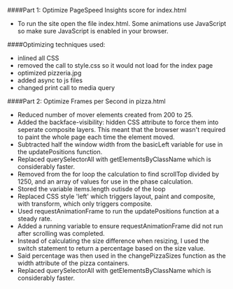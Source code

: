 

####Part 1: Optimize PageSpeed Insights score for index.html

* To run the site open the file index.html. Some animations use JavaScript so make sure JavaScript is enabled in your browser.

####Optimizing techniques used:
* inlined all CSS
* removed the call to style.css so it would not load for the index page
* optimized pizzeria.jpg
* added async to js files
* changed print call to media query

####Part 2: Optimize Frames per Second in pizza.html

* Reduced number of mover elements created from 200 to 25.
* Added the backface-visibility: hidden CSS attribute to force them into seperate composite layers. This meant that the browser wasn't required to paint the whole page each time the element moved.
* Subtracted half the window width from the basicLeft variable for use in the updatePositions function.
* Replaced querySelectorAll with getElementsByClassName which is considerably faster.
* Removed from the for loop the calculation to find scrollTop divided by 1250, and an array of values for use in the phase calculation.
* Stored the variable items.length outisde of the loop
* Replaced CSS style 'left' which triggers layout, paint and composite, with transform, which only triggers composite.
* Used requestAnimationFrame to run the updatePositions function at a steady rate.
* Added a running variable to ensure requestAnimationFrame did not run after scrolling was completed.
* Instead of calculating the size difference when resizing, I used the switch statement to return a percentage based on the size value.
* Said percentage was then used in the changePizzaSizes function as the width attribute of the pizza containers.
* Replaced querySelectorAll with getElementsByClassName which is considerably faster.